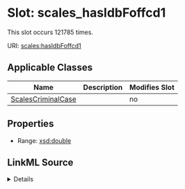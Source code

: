 

# Slot: scales_hasIdbFoffcd1




This slot occurs 121785 times.


URI: [scales:hasIdbFoffcd1](http://schemas.scales-okn.org/rdf/scales#hasIdbFoffcd1)



<!-- no inheritance hierarchy -->





## Applicable Classes

| Name | Description | Modifies Slot |
| --- | --- | --- |
| [ScalesCriminalCase](../classes/ScalesCriminalCase.md) |  |  no  |







## Properties

* Range: [xsd:double](http://www.w3.org/2001/XMLSchema#double)







## LinkML Source

<details>

```yaml
name: scales_hasIdbFoffcd1
from_schema: okns:scales-kg
rank: 1000
slot_uri: scales:hasIdbFoffcd1
alias: scales_hasIdbFoffcd1
domain_of:
- scales_CriminalCase
range: double

```
</details>